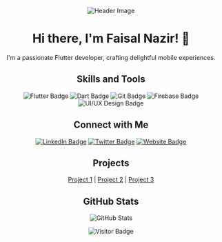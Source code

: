 <!-- Header -->
<p align="center">
  <img src="https://media.licdn.com/dms/image/D4D16AQHwUNg0lMGmyA/profile-displaybackgroundimage-shrink_200_800/0/1683304500369?e=2147483647&v=beta&t=EY93IlIMPrSOQM6ZrK0TzS852ptMfibEccAwN0XPMDw" alt="Header Image" />
</p>

<!-- Introduction -->
<h1 align="center">Hi there, I'm Faisal Nazir! 👋</h1>
<p align="center">
  I'm a passionate Flutter developer, crafting delightful mobile experiences.
</p>

<!-- Skills -->
<h2 align="center">Skills and Tools</h2>
<p align="center">
  <img src="https://img.shields.io/badge/Flutter-2.10-blue?style=flat-square&logo=flutter&logoColor=white" alt="Flutter Badge" />
  <img src="https://img.shields.io/badge/Dart-2.14.3-blue?style=flat-square&logo=dart&logoColor=white" alt="Dart Badge" />
  <img src="https://img.shields.io/badge/Git-F05032?style=flat-square&logo=git&logoColor=white" alt="Git Badge" />
  <img src="https://img.shields.io/badge/Firebase-FFCA28?style=flat-square&logo=firebase&logoColor=black" alt="Firebase Badge" />
  <img src="https://img.shields.io/badge/UI/UX Design-FF4081?style=flat-square" alt="UI/UX Design Badge" />
</p>

<!-- Connect with Me -->
<h2 align="center">Connect with Me</h2>
<p align="center">
  <a href="https://www.linkedin.com/in/your-profile"><img src="https://img.shields.io/badge/LinkedIn-0077B5?style=flat-square&logo=linkedin&logoColor=white" alt="LinkedIn Badge"></a>
  <a href="https://twitter.com/your-handle"><img src="https://img.shields.io/badge/Twitter-1DA1F2?style=flat-square&logo=twitter&logoColor=white" alt="Twitter Badge"></a>
  <a href="https://www.yourwebsite.com"><img src="https://img.shields.io/badge/Website-4285F4?style=flat-square&logo=google-chrome&logoColor=white" alt="Website Badge"></a>
</p>

<!-- Projects -->
<h2 align="center">Projects</h2>
<p align="center">
  <a href="link-to-project-1">Project 1</a> |
  <a href="link-to-project-2">Project 2</a> |
  <a href="link-to-project-3">Project 3</a>
</p>

<!-- GitHub Stats -->
<h2 align="center">GitHub Stats</h2>
<p align="center">
  <img src="https://github-readme-stats.vercel.app/api?username=faisalnazir28&show_icons=true&theme=radical" alt="GitHub Stats" />
</p>

<!-- Footer -->
<p align="center">
  <img src="https://visitor-badge.laobi.icu/badge?page_id=faisalnazir28" alt="Visitor Badge" />
</p>

